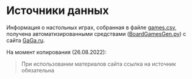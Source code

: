﻿# Источники данных

Информация о настольных играх, собранная в файле [games.csv](games.csv),
получена автоматизированными средствами ([BoardGamesGen.py](../DataGeneration/BoardGamesGen.py))
с сайта [GaGa.ru](https://gaga.ru/nastolnie-igri/).

На момент копирования (26.08.2022):
> При использовании материалов сайта ссылка на источник обязательна